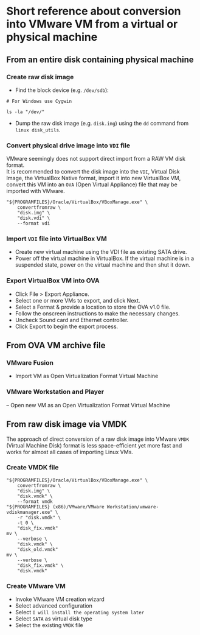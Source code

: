 # Short reference about conversion into VMware VM from a virtual or physical  machine 

## From an entire disk containing physical machine

### Create raw disk image

- Find the block device (e.g. `/dev/sdb`):

```shell script
# For Windows use Cygwin

ls -la "/dev/"
```

- Dump the raw disk image (e.g. `disk.img`) using the `dd` command from `linux disk_utils`.

### Convert physical drive image into `VDI` file

VMware seemingly does not support direct import from a RAW VM disk format.  
It is recommended to convert the disk image into the `VDI`, Virtual Disk Image, 
the VirtualBox Native format, import it into new VirtualBox VM, convert this VM
into an `OVA` (Open Virtual Appliance) file that may be imported with VMware.

```shell script
"${PROGRAMFILES}/Oracle/VirtualBox/VBoxManage.exe" \
    convertfromraw \
    "disk.img" \
    "disk.vdi" \
    --format vdi
```

### Import `VDI` file into VirtualBox VM

- Create new virtual machine using the VDI file as existing SATA drive.
- Power off the virtual machine in VirtualBox. If the virtual machine is in a suspended state, 
power on the virtual machine and then shut it down.

### Export VirtualBox VM into OVA

- Click File > Export Appliance.
- Select one or more VMs to export, and click Next.
- Select a Format & provide a location to store the OVA v1.0 file.
- Follow the onscreen instructions to make the necessary changes.
- Uncheck Sound card and Ethernet controller.
- Click Export to begin the export process.

## From OVA VM archive file

### VMware Fusion

- Import VM as Open Virtualization Format Virtual Machine

### VMware Workstation and Player

– Open new VM as an Open Virtualization Format Virtual Machine

## From raw disk image via VMDK

The approach of direct conversion of a raw disk image 
into VMware `VMDK` (Virtual Machine Disk) format is less space-efficient 
yet more fast and works for almost all cases of importing Linux VMs.

### Create VMDK file

```shell script
"${PROGRAMFILES}/Oracle/VirtualBox/VBoxManage.exe" \
    convertfromraw \
    "disk.img" \
    "disk.vmdk" \
    --format vmdk
"${PROGRAMFILES} (x86)/VMware/VMware Workstation/vmware-vdiskmanager.exe" \
    -r "disk.vmdk" \
    -t 0 \
    "disk_fix.vmdk"
mv \
    --verbose \
    "disk.vmdk" \
    "disk_old.vmdk"
mv \
    --verbose \
    "disk_fix.vmdk" \
    "disk.vmdk"
```

### Create VMware VM

- Invoke VMware VM creation wizard
- Select advanced configuration
- Select `I will install the operating system later`
- Select `SATA` as virtual disk type
- Select the existing `VMDK` file
